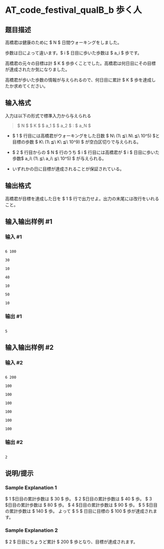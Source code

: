 # AT_code_festival_qualB_b 歩く人

## 题目描述

[problemUrl]: https://atcoder.jp/contests/code-festival-2014-qualb/tasks/code_festival_qualB_b

高橋君は健康のために $ N $ 日間ウォーキングをしました。

歩数は日によって違います。$ i $ 日目に歩いた歩数は $ a_i $ 歩です。

高橋君の元々の目標は計 $ K $ 歩歩くことでした。高橋君は何日目にその目標が達成されたか気になりました。

高橋君が歩いた歩数の情報が与えられるので、何日目に累計 $ K $ 歩を達成したか求めてください。

## 输入格式

入力は以下の形式で標準入力から与えられる

> $ N $ $ K $ $ a_1 $ $ a_2 $ : $ a_N $

- $ 1 $ 行目には高橋君がウォーキングをした日数 $ N\ (1\ ≦\ N\ ≦\ 10^5) $と目標の歩数 $ K\ (1\ ≦\ K\ ≦\ 10^9) $ が空白区切りで与えられる。
- $ 2 $ 行目からの $ N $ 行のうち $ i $ 行目には高橋君が $ i $ 日目に歩いた歩数$ a_i\ (1\ ≦\ a_i\ ≦\ 10^5) $ が与えられる。
- いずれかの日に目標が達成されることが保証されている。

## 输出格式

高橋君が目標を達成した日を $ 1 $ 行で出力せよ。出力の末尾には改行をいれること。

## 输入输出样例 #1

### 输入 #1

```
6 100
30
10
40
10
50
10
```

### 输出 #1

```
5
```

## 输入输出样例 #2

### 输入 #2

```
6 200
100
100
100
100
100
100
```

### 输出 #2

```
2
```

## 说明/提示

### Sample Explanation 1

$ 1 $日目の累計歩数は $ 30 $ 歩。 $ 2 $日目の累計歩数は $ 40 $ 歩。 $ 3 $日目の累計歩数は $ 80 $ 歩。 $ 4 $日目の累計歩数は $ 90 $ 歩。 $ 5 $日目の累計歩数は $ 140 $ 歩。 よって $ 5 $ 日目に目標の $ 100 $ 歩が達成されます。

### Sample Explanation 2

$ 2 $ 日目にちょうど累計 $ 200 $ 歩となり、目標が達成されます。